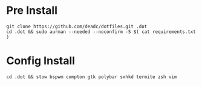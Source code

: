 # Pre Install


    git clone https://github.com/deadc/dotfiles.git .dot
    cd .dot && sudo aurman --needed --noconfirm -S $( cat requirements.txt )

# Config Install

    cd .dot && stow bspwm compton gtk polybar sxhkd termite zsh vim
